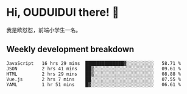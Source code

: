# Hi, OUDUIDUI there!  👋

[comment]: <> ([<img align="right" width="50%" src="https://github-readme-stats.vercel.app/api?username=OUDUIDUI&theme=dark&show_icons=true">]&#40;https://metrics.lecoq.io/OUDUIDUI?template=classic&#41;)

我是欧怼怼，前端小学生一名。

##  Weekly development breakdown

<!--START_SECTION:waka-->
```text
JavaScript   16 hrs 29 mins  ██████████████▓░░░░░░░░░░   58.71 % 
JSON         2 hrs 41 mins   ██▒░░░░░░░░░░░░░░░░░░░░░░   09.61 % 
HTML         2 hrs 29 mins   ██▒░░░░░░░░░░░░░░░░░░░░░░   08.88 % 
Vue.js       2 hrs 7 mins    ██░░░░░░░░░░░░░░░░░░░░░░░   07.55 % 
YAML         1 hr 51 mins    █▓░░░░░░░░░░░░░░░░░░░░░░░   06.61 % 
```
<!--END_SECTION:waka-->